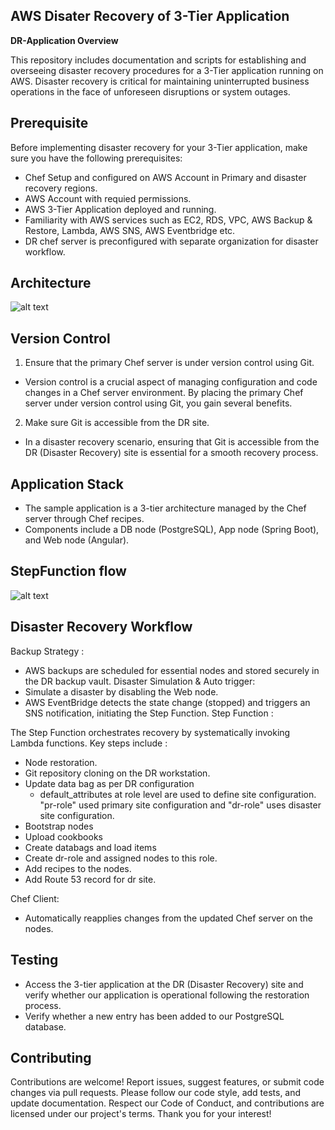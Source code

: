 ## AWS Disater Recovery of 3-Tier Application

**DR-Application Overview**

This repository includes documentation and scripts for establishing and overseeing disaster recovery procedures for a 3-Tier application running on AWS. Disaster recovery is critical for maintaining uninterrupted business operations in the face of unforeseen disruptions or system outages.

## Prerequisite
Before implementing disaster recovery for your 3-Tier application, make sure you have the following prerequisites:
- Chef Setup and configured on AWS Account in Primary and disaster recovery regions.
- AWS Account with requied permissions.
- AWS 3-Tier Application deployed and running.
- Familiarity with AWS services such as EC2, RDS, VPC, AWS Backup & Restore, Lambda, AWS SNS, AWS Eventbridge etc.
- DR chef server is preconfigured with separate organization for disaster workflow.
## Architecture

![alt text](https://github.com/abdul-rajak/Dr-Chef-Git-Repo/blob/main/Architecture/AWS-DR-Architecture.jpg?raw=true)


## Version Control
1. Ensure that the primary Chef server is under version control using Git.
+ Version control is a crucial aspect of managing configuration and code changes in a Chef server environment. By placing the primary Chef server under version control using Git, you gain several benefits.

2. Make sure Git is accessible from the DR site.
+ In a disaster recovery scenario, ensuring that Git is accessible from the DR (Disaster Recovery) site is essential for a smooth recovery process.
## Application Stack
- The sample application is a 3-tier architecture managed by the Chef server through Chef recipes.
- Components include a DB node (PostgreSQL), App node (Spring Boot), and Web node (Angular).

## StepFunction flow

![alt text](https://github.com/abdul-rajak/Dr-Chef-Git-Repo/blob/main/Architecture/Stepfunction-workflow.jpg?raw=true)

## Disaster Recovery Workflow

Backup Strategy :
+ AWS backups are scheduled for essential nodes and stored securely in the DR backup vault.
Disaster Simulation & Auto trigger:
+ Simulate a disaster by disabling the Web node.
+ AWS EventBridge detects the state change (stopped) and triggers an SNS notification, initiating the Step Function.
Step Function :

The Step Function orchestrates recovery by systematically invoking Lambda functions.
Key steps include :
+ Node restoration.
+ Git repository cloning on the DR workstation.
+ Update data bag as per DR configuration
    + default_attributes at role level are used to define site configuration. "pr-role" used primary site configuration and "dr-role" uses disaster site configuration.
+ Bootstrap nodes
+ Upload cookbooks
+ Create databags and load items
+ Create dr-role and assigned nodes to this role.
+ Add recipes to the nodes.
+ Add Route 53 record for dr site.

Chef Client: 
+ Automatically reapplies changes from the updated Chef server on the nodes.

## Testing
+ Access the 3-tier application at the DR (Disaster Recovery) site and verify whether our application is operational following the restoration process.
+ Verify whether a new entry has been added to our PostgreSQL database.
## Contributing
Contributions are welcome! Report issues, suggest features, or submit code changes via pull requests. Please follow our code style, add tests, and update documentation. Respect our Code of Conduct, and contributions are licensed under our project's terms.
        Thank you for your interest!


